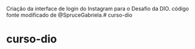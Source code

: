 Criação da interface de login do Instagram para o Desafio da DIO.
código fonte modificado de @SpruceGabriela.# curso-dio
# curso-dio

